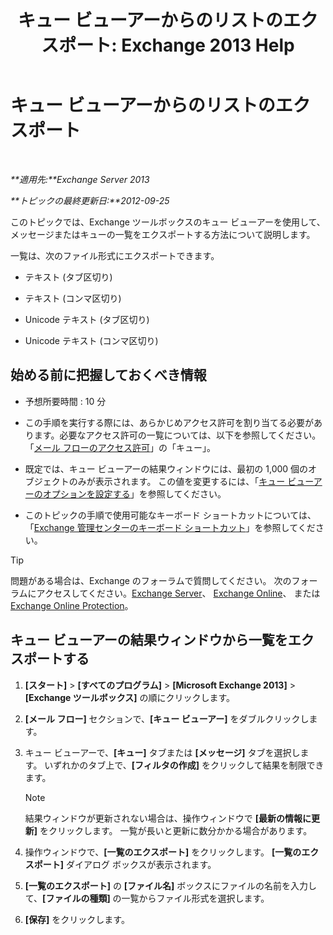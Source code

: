 ﻿---
title: 'キュー ビューアーからのリストのエクスポート: Exchange 2013 Help'
TOCTitle: キュー ビューアーからのリストのエクスポート
ms:assetid: dcb829cd-0ffd-4ea9-ac3e-eaac5a8d1194
ms:mtpsurl: https://technet.microsoft.com/ja-jp/library/Bb691328(v=EXCHG.150)
ms:contentKeyID: 49896512
ms.date: 04/24/2018
mtps_version: v=EXCHG.150
ms.translationtype: HT
---

# キュー ビューアーからのリストのエクスポート

 

_**適用先:**Exchange Server 2013_

_**トピックの最終更新日:**2012-09-25_

このトピックでは、Exchange ツールボックスのキュー ビューアーを使用して、メッセージまたはキューの一覧をエクスポートする方法について説明します。

一覧は、次のファイル形式にエクスポートできます。

  - テキスト (タブ区切り)

  - テキスト (コンマ区切り)

  - Unicode テキスト (タブ区切り)

  - Unicode テキスト (コンマ区切り)

## 始める前に把握しておくべき情報

  - 予想所要時間 : 10 分

  - この手順を実行する際には、あらかじめアクセス許可を割り当てる必要があります。必要なアクセス許可の一覧については、以下を参照してください。「[メール フローのアクセス許可](mail-flow-permissions-exchange-2013-help.md)」の「キュー」。

  - 既定では、キュー ビューアーの結果ウィンドウには、最初の 1,000 個のオブジェクトのみが表示されます。 この値を変更するには、「[キュー ビューアーのオプションを設定する](set-queue-viewer-options-exchange-2013-help.md)」を参照してください。

  - このトピックの手順で使用可能なキーボード ショートカットについては、「[Exchange 管理センターのキーボード ショートカット](keyboard-shortcuts-in-the-exchange-admin-center-exchange-online-protection-help.md)」を参照してください。


> [!TIP]
> 問題がある場合は、Exchange のフォーラムで質問してください。 次のフォーラムにアクセスしてください。<A href="https://go.microsoft.com/fwlink/p/?linkid=60612">Exchange Server</A>、 <A href="https://go.microsoft.com/fwlink/p/?linkid=267542">Exchange Online</A>、 または <A href="https://go.microsoft.com/fwlink/p/?linkid=285351">Exchange Online Protection</A>。



## キュー ビューアーの結果ウィンドウから一覧をエクスポートする

1.  **\[スタート\]** \> **\[すべてのプログラム\]** \> **\[Microsoft Exchange 2013\]** \> **\[Exchange ツールボックス\]** の順にクリックします。

2.  **\[メール フロー\]** セクションで、**\[キュー ビューアー\]** をダブルクリックします。

3.  キュー ビューアーで、**\[キュー\]** タブまたは **\[メッセージ\]** タブを選択します。 いずれかのタブ上で、**\[フィルタの作成\]** をクリックして結果を制限できます。
    

    > [!NOTE]
    > 結果ウィンドウが更新されない場合は、操作ウィンドウで <STRONG>[最新の情報に更新]</STRONG> をクリックします。 一覧が長いと更新に数分かかる場合があります。



4.  操作ウィンドウで、**\[一覧のエクスポート\]** をクリックします。 **\[一覧のエクスポート\]** ダイアログ ボックスが表示されます。

5.  **\[一覧のエクスポート\]** の **\[ファイル名\]** ボックスにファイルの名前を入力して、**\[ファイルの種類\]** の一覧からファイル形式を選択します。

6.  **\[保存\]** をクリックします。

